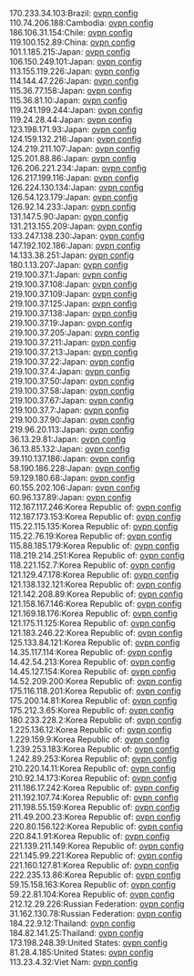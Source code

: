170.233.34.103:Brazil: [ovpn config](vpn/170_233_34_103.ovpn)  
110.74.206.188:Cambodia: [ovpn config](vpn/110_74_206_188.ovpn)  
186.106.31.154:Chile: [ovpn config](vpn/186_106_31_154.ovpn)  
119.100.152.89:China: [ovpn config](vpn/119_100_152_89.ovpn)  
101.1.185.215:Japan: [ovpn config](vpn/101_1_185_215.ovpn)  
106.150.249.101:Japan: [ovpn config](vpn/106_150_249_101.ovpn)  
113.155.119.226:Japan: [ovpn config](vpn/113_155_119_226.ovpn)  
114.144.47.226:Japan: [ovpn config](vpn/114_144_47_226.ovpn)  
115.36.77.158:Japan: [ovpn config](vpn/115_36_77_158.ovpn)  
115.36.81.10:Japan: [ovpn config](vpn/115_36_81_10.ovpn)  
119.241.199.244:Japan: [ovpn config](vpn/119_241_199_244.ovpn)  
119.24.28.44:Japan: [ovpn config](vpn/119_24_28_44.ovpn)  
123.198.171.93:Japan: [ovpn config](vpn/123_198_171_93.ovpn)  
124.159.132.216:Japan: [ovpn config](vpn/124_159_132_216.ovpn)  
124.219.211.107:Japan: [ovpn config](vpn/124_219_211_107.ovpn)  
125.201.88.86:Japan: [ovpn config](vpn/125_201_88_86.ovpn)  
126.206.221.234:Japan: [ovpn config](vpn/126_206_221_234.ovpn)  
126.217.199.116:Japan: [ovpn config](vpn/126_217_199_116.ovpn)  
126.224.130.134:Japan: [ovpn config](vpn/126_224_130_134.ovpn)  
126.54.123.179:Japan: [ovpn config](vpn/126_54_123_179.ovpn)  
126.92.14.233:Japan: [ovpn config](vpn/126_92_14_233.ovpn)  
131.147.5.90:Japan: [ovpn config](vpn/131_147_5_90.ovpn)  
131.213.155.209:Japan: [ovpn config](vpn/131_213_155_209.ovpn)  
133.247.138.230:Japan: [ovpn config](vpn/133_247_138_230.ovpn)  
147.192.102.186:Japan: [ovpn config](vpn/147_192_102_186.ovpn)  
14.133.38.251:Japan: [ovpn config](vpn/14_133_38_251.ovpn)  
180.1.13.207:Japan: [ovpn config](vpn/180_1_13_207.ovpn)  
219.100.37.1:Japan: [ovpn config](vpn/219_100_37_1.ovpn)  
219.100.37.108:Japan: [ovpn config](vpn/219_100_37_108.ovpn)  
219.100.37.109:Japan: [ovpn config](vpn/219_100_37_109.ovpn)  
219.100.37.125:Japan: [ovpn config](vpn/219_100_37_125.ovpn)  
219.100.37.138:Japan: [ovpn config](vpn/219_100_37_138.ovpn)  
219.100.37.19:Japan: [ovpn config](vpn/219_100_37_19.ovpn)  
219.100.37.205:Japan: [ovpn config](vpn/219_100_37_205.ovpn)  
219.100.37.211:Japan: [ovpn config](vpn/219_100_37_211.ovpn)  
219.100.37.213:Japan: [ovpn config](vpn/219_100_37_213.ovpn)  
219.100.37.22:Japan: [ovpn config](vpn/219_100_37_22.ovpn)  
219.100.37.4:Japan: [ovpn config](vpn/219_100_37_4.ovpn)  
219.100.37.50:Japan: [ovpn config](vpn/219_100_37_50.ovpn)  
219.100.37.58:Japan: [ovpn config](vpn/219_100_37_58.ovpn)  
219.100.37.67:Japan: [ovpn config](vpn/219_100_37_67.ovpn)  
219.100.37.7:Japan: [ovpn config](vpn/219_100_37_7.ovpn)  
219.100.37.90:Japan: [ovpn config](vpn/219_100_37_90.ovpn)  
219.96.20.113:Japan: [ovpn config](vpn/219_96_20_113.ovpn)  
36.13.29.81:Japan: [ovpn config](vpn/36_13_29_81.ovpn)  
36.13.85.132:Japan: [ovpn config](vpn/36_13_85_132.ovpn)  
39.110.137.186:Japan: [ovpn config](vpn/39_110_137_186.ovpn)  
58.190.186.228:Japan: [ovpn config](vpn/58_190_186_228.ovpn)  
59.129.180.68:Japan: [ovpn config](vpn/59_129_180_68.ovpn)  
60.155.202.106:Japan: [ovpn config](vpn/60_155_202_106.ovpn)  
60.96.137.89:Japan: [ovpn config](vpn/60_96_137_89.ovpn)  
112.167.117.246:Korea Republic of: [ovpn config](vpn/112_167_117_246.ovpn)  
112.187.173.153:Korea Republic of: [ovpn config](vpn/112_187_173_153.ovpn)  
115.22.115.135:Korea Republic of: [ovpn config](vpn/115_22_115_135.ovpn)  
115.22.76.19:Korea Republic of: [ovpn config](vpn/115_22_76_19.ovpn)  
115.88.185.179:Korea Republic of: [ovpn config](vpn/115_88_185_179.ovpn)  
118.219.214.251:Korea Republic of: [ovpn config](vpn/118_219_214_251.ovpn)  
118.221.152.7:Korea Republic of: [ovpn config](vpn/118_221_152_7.ovpn)  
121.129.47.178:Korea Republic of: [ovpn config](vpn/121_129_47_178.ovpn)  
121.138.132.121:Korea Republic of: [ovpn config](vpn/121_138_132_121.ovpn)  
121.142.208.89:Korea Republic of: [ovpn config](vpn/121_142_208_89.ovpn)  
121.158.167.146:Korea Republic of: [ovpn config](vpn/121_158_167_146.ovpn)  
121.169.18.176:Korea Republic of: [ovpn config](vpn/121_169_18_176.ovpn)  
121.175.11.125:Korea Republic of: [ovpn config](vpn/121_175_11_125.ovpn)  
121.183.246.22:Korea Republic of: [ovpn config](vpn/121_183_246_22.ovpn)  
125.133.84.121:Korea Republic of: [ovpn config](vpn/125_133_84_121.ovpn)  
14.35.117.114:Korea Republic of: [ovpn config](vpn/14_35_117_114.ovpn)  
14.42.54.213:Korea Republic of: [ovpn config](vpn/14_42_54_213.ovpn)  
14.45.127.154:Korea Republic of: [ovpn config](vpn/14_45_127_154.ovpn)  
14.52.209.200:Korea Republic of: [ovpn config](vpn/14_52_209_200.ovpn)  
175.116.118.201:Korea Republic of: [ovpn config](vpn/175_116_118_201.ovpn)  
175.200.14.81:Korea Republic of: [ovpn config](vpn/175_200_14_81.ovpn)  
175.212.3.65:Korea Republic of: [ovpn config](vpn/175_212_3_65.ovpn)  
180.233.228.2:Korea Republic of: [ovpn config](vpn/180_233_228_2.ovpn)  
1.225.136.12:Korea Republic of: [ovpn config](vpn/1_225_136_12.ovpn)  
1.229.159.9:Korea Republic of: [ovpn config](vpn/1_229_159_9.ovpn)  
1.239.253.183:Korea Republic of: [ovpn config](vpn/1_239_253_183.ovpn)  
1.242.89.253:Korea Republic of: [ovpn config](vpn/1_242_89_253.ovpn)  
210.220.14.11:Korea Republic of: [ovpn config](vpn/210_220_14_11.ovpn)  
210.92.14.173:Korea Republic of: [ovpn config](vpn/210_92_14_173.ovpn)  
211.186.17.242:Korea Republic of: [ovpn config](vpn/211_186_17_242.ovpn)  
211.192.107.74:Korea Republic of: [ovpn config](vpn/211_192_107_74.ovpn)  
211.198.55.159:Korea Republic of: [ovpn config](vpn/211_198_55_159.ovpn)  
211.49.200.23:Korea Republic of: [ovpn config](vpn/211_49_200_23.ovpn)  
220.80.156.122:Korea Republic of: [ovpn config](vpn/220_80_156_122.ovpn)  
220.84.1.91:Korea Republic of: [ovpn config](vpn/220_84_1_91.ovpn)  
221.139.211.149:Korea Republic of: [ovpn config](vpn/221_139_211_149.ovpn)  
221.145.99.221:Korea Republic of: [ovpn config](vpn/221_145_99_221.ovpn)  
221.160.127.81:Korea Republic of: [ovpn config](vpn/221_160_127_81.ovpn)  
222.235.13.86:Korea Republic of: [ovpn config](vpn/222_235_13_86.ovpn)  
59.15.158.163:Korea Republic of: [ovpn config](vpn/59_15_158_163.ovpn)  
59.22.81.104:Korea Republic of: [ovpn config](vpn/59_22_81_104.ovpn)  
212.12.29.226:Russian Federation: [ovpn config](vpn/212_12_29_226.ovpn)  
31.162.130.78:Russian Federation: [ovpn config](vpn/31_162_130_78.ovpn)  
184.22.9.12:Thailand: [ovpn config](vpn/184_22_9_12.ovpn)  
184.82.141.25:Thailand: [ovpn config](vpn/184_82_141_25.ovpn)  
173.198.248.39:United States: [ovpn config](vpn/173_198_248_39.ovpn)  
81.28.4.185:United States: [ovpn config](vpn/81_28_4_185.ovpn)  
113.23.4.32:Viet Nam: [ovpn config](vpn/113_23_4_32.ovpn)  
